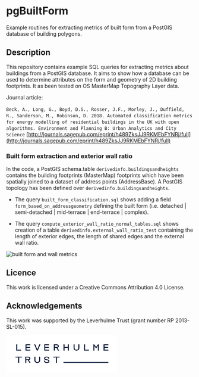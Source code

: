 

# pgBuiltForm

Example routines for extracting metrics of built form from a PostGIS database of building polygons.

## Description
This repository contains example SQL queries for extracting metrics about buildings from a PostGIS database. It aims to show how a database can be used to determine attributes on the form and geometry of 2D building footprints. It as been tested on OS MasterMap Topography Layer data.

Journal article:

`Beck, A., Long, G., Boyd, D.S., Rosser, J.F., Morley, J., Duffield, R., Sanderson, M., Robinson, D. 2018. Automated classification metrics for
energy modelling of residential buildings in the UK with open algorithms. Environment and Planning B: Urban Analytics and City Science`
[http://journals.sagepub.com/eprint/h489ZksJJ9RKMEbFYNRj/full](http://journals.sagepub.com/eprint/h489ZksJJ9RKMEbFYNRj/full)


### Built form extraction and exterior wall ratio
In the code, a PostGIS schema.table `derivedinfo.buildingsandheights` contains the building footprints (MasterMap) footprints which have been spatially joined to  a dataset of address points (AddressBase). A PostGIS topology has been defined over `derivedinfo.buildingsandheights`. 

 - The query `built_form_classification.sql` shows adding a field `form_based_on_addressgeometry` defining the built form (i.e. detached | semi-detached | mid-terrace | end-terrace | complex).
 
 - The query `compute_exterior_wall_ratio_normal_tables.sql` shows creation of a table `derivedinfo.external_wall_ratio_test`  containing the length of exterior edges, the length of shared edges and the external wall ratio.



![built form and wall metrics](https://upload.wikimedia.org/wikipedia/commons/thumb/9/9b/House_Classification_By_Form_-_Conceptual_Approach_01.svg/640px-House_Classification_By_Form_-_Conceptual_Approach_01.svg.png "Built form and metrics")



## Licence
This work is licensed under a Creative Commons Attribution 4.0 License.


## Acknowledgements
This work was supported by the Leverhulme Trust (grant number RP 2013-SL-015).

![Leverhulme Trust](images/Leverhulme_Trust_small.jpg "Leverhulme Trust logo")



